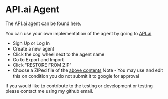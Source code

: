 # API.ai Agent
The API.ai agent can be found [here](https://github.com/HarvsG/API.ai-PVouptut-Webhook/tree/master/API%20Agent/PVoutput-AI). 
 
You can use your own implementation of the agent by going to [API.ai](https://api.ai/) 
  - Sign Up or Log In
  - Create a new agent
  - Click the cog wheel next to the agent name
  - Go to Export and Import
  - Click "RESTORE FROM ZIP"
  - Choose a ZIPed file of the [above contents](https://github.com/HarvsG/API.ai-PVouptut-Webhook/tree/master/API%20Agent/PVoutput-AI)
Note - You may use and edit this on condition you do not submit it to google for approval

If you would like to contribute to the testing or development or testing please contact me using my github email.